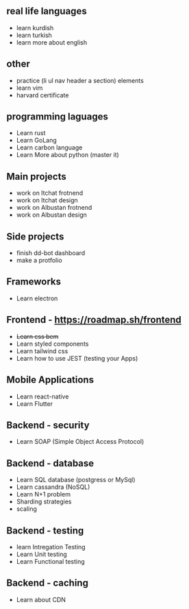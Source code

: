 ## real life languages
- learn kurdish
- learn turkish
- learn more about english

## other
- practice (li ul nav header a section) elements
- learn vim
- harvard certificate  
## programming laguages
- Learn rust
- Learn GoLang
- Learn carbon language
- Learn More about python (master it)

## Main projects
- work on Itchat frotnend
- work on Itchat design 
- work on Albustan frotnend
- work on Albustan design

## Side projects
- finish dd-bot dashboard
- make a protfolio

## Frameworks
- Learn electron

## Frontend - https://roadmap.sh/frontend
- ~~Learn css bem~~
- Learn styled components
- Learn tailwind css
- Learn how to use JEST (testing your Apps)

## Mobile Applications
- Learn react-native
- Learn Flutter

## Backend - security
- Learn SOAP (Simple Object Access Protocol)

## Backend - database
- Learn SQL database (postgress or MySql)
- Learn cassandra (NoSQL)
- Learn N+1 problem
- Sharding strategies
- scaling 

## Backend - testing
- learn Intregation Testing
- Learn Unit testing
- Learn Functional testing

## Backend - caching
- Learn about CDN